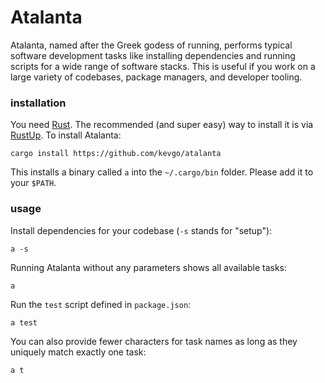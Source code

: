 # Atalanta

Atalanta, named after the Greek godess of running, performs typical software
development tasks like installing dependencies and running scripts for a wide
range of software stacks. This is useful if you work on a large variety of
codebases, package managers, and developer tooling.

### installation

You need [Rust](https://www.rust-lang.org). The recommended (and super easy) way
to install it is via [RustUp](https://rustup.rs). To install Atalanta:

```
cargo install https://github.com/kevgo/atalanta
```

This installs a binary called `a` into the `~/.cargo/bin` folder. Please add it
to your `$PATH`.

### usage

Install dependencies for your codebase (`-s` stands for "setup"):

```
a -s
```

Running Atalanta without any parameters shows all available tasks:

```
a
```

Run the `test` script defined in `package.json`:

```
a test
```

You can also provide fewer characters for task names as long as they uniquely
match exactly one task:

```
a t
```
